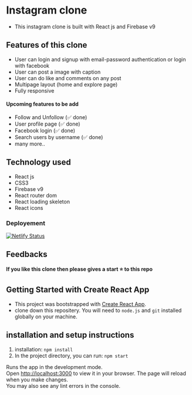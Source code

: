 # Instagram clone 
 - This instagram clone is built with React js and Firebase v9

## Features of this clone 
 - User can login and signup with email-password authentication or login with facebook
 - User can post a image with caption
 - User can do like and comments on any post
 - Multipage layout (home and explore page)
 - Fully responsive
 
 #### Upcoming features to be add 
 - Follow and Unfollow (✅ done)
 - User profile page (✅ done)
 - Facebook login (✅ done)
 - Search users by username (✅ done)
 - many more..
 
## Technology used 
 - React js
 - CSS3
 - Firebase v9
 - React router dom
 - React loading skeleton
 - React icons
 
### Deployement 
  [![Netlify Status](https://api.netlify.com/api/v1/badges/0ac304c4-a7c5-4aeb-af7e-0115f09830e1/deploy-status)](https://instagramclone-onam.netlify.app/)

## Feedbacks
**If you like this clone then please gives a start ⭐ to this repo** 



## Getting Started with Create React App
 - This project was bootstrapped with [Create React App](https://github.com/facebook/create-react-app).
 - clone down this repositery. You will need to `node.js` and `git` installed globally on your machine.


## installation and setup instructions
1. installation: `npm install`
2. In the project directory, you can run: `npm start`

Runs the app in the development mode.\
Open [http://localhost:3000](http://localhost:3000) to view it in your browser.
The page will reload when you make changes.\
You may also see any lint errors in the console.
